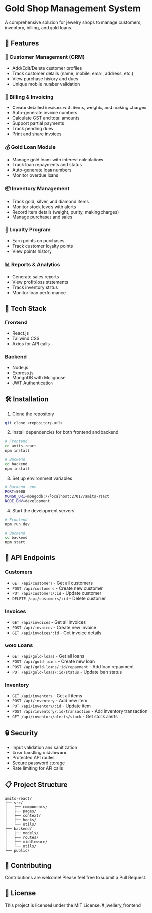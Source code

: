 # Gold Shop Management System

A comprehensive solution for jewelry shops to manage customers, inventory, billing, and gold loans.

## 🌟 Features

### 👥 Customer Management (CRM)
- Add/Edit/Delete customer profiles
- Track customer details (name, mobile, email, address, etc.)
- View purchase history and dues
- Unique mobile number validation

### 🧾 Billing & Invoicing
- Create detailed invoices with items, weights, and making charges
- Auto-generate invoice numbers
- Calculate GST and total amounts
- Support partial payments
- Track pending dues
- Print and share invoices

### 💰 Gold Loan Module
- Manage gold loans with interest calculations
- Track loan repayments and status
- Auto-generate loan numbers
- Monitor overdue loans

### 📦 Inventory Management
- Track gold, silver, and diamond items
- Monitor stock levels with alerts
- Record item details (weight, purity, making charges)
- Manage purchases and sales

### 🎁 Loyalty Program
- Earn points on purchases
- Track customer loyalty points
- View points history

### 📊 Reports & Analytics
- Generate sales reports
- View profit/loss statements
- Track inventory status
- Monitor loan performance

## 🚀 Tech Stack

### Frontend
- React.js
- Tailwind CSS
- Axios for API calls

### Backend
- Node.js
- Express.js
- MongoDB with Mongoose
- JWT Authentication

## 🛠️ Installation

1. Clone the repository
```bash
git clone <repository-url>
```

2. Install dependencies for both frontend and backend
```bash
# Frontend
cd amits-react
npm install

# Backend
cd backend
npm install
```

3. Set up environment variables
```bash
# Backend .env
PORT=5000
MONGO_URI=mongodb://localhost:27017/amits-react
NODE_ENV=development
```

4. Start the development servers
```bash
# Frontend
npm run dev

# Backend
cd backend
npm start
```

## 📱 API Endpoints

### Customers
- `GET /api/customers` - Get all customers
- `POST /api/customers` - Create new customer
- `PUT /api/customers/:id` - Update customer
- `DELETE /api/customers/:id` - Delete customer

### Invoices
- `GET /api/invoices` - Get all invoices
- `POST /api/invoices` - Create new invoice
- `GET /api/invoices/:id` - Get invoice details

### Gold Loans
- `GET /api/gold-loans` - Get all loans
- `POST /api/gold-loans` - Create new loan
- `POST /api/gold-loans/:id/repayment` - Add loan repayment
- `PUT /api/gold-loans/:id/status` - Update loan status

### Inventory
- `GET /api/inventory` - Get all items
- `POST /api/inventory` - Add new item
- `PUT /api/inventory/:id` - Update item
- `POST /api/inventory/:id/transaction` - Add inventory transaction
- `GET /api/inventory/alerts/stock` - Get stock alerts

## 🔒 Security

- Input validation and sanitization
- Error handling middleware
- Protected API routes
- Secure password storage
- Rate limiting for API calls

## 📋 Project Structure

```
amits-react/
├── src/
│   ├── components/
│   ├── pages/
│   ├── context/
│   ├── hooks/
│   └── utils/
├── backend/
│   ├── models/
│   ├── routes/
│   ├── middleware/
│   └── utils/
└── public/
```

## 🤝 Contributing

Contributions are welcome! Please feel free to submit a Pull Request.

## 📄 License

This project is licensed under the MIT License.
#   j w e l l e r y _ f r o n t e n d  
 
